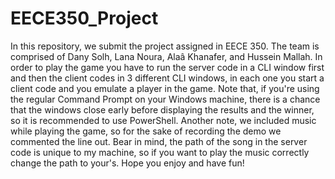 # EECE350_Project
In this repository, we submit the project assigned in EECE 350.
The team is comprised of Dany Solh, Lana Noura, Alaâ Khanafer, and Hussein Mallah.
In order to play the game you have to run the server code in a CLI window first and then the client codes in 3 different CLI windows, in each one you start a client code and you emulate a player in the game.
Note that, if you're using the regular Command Prompt on your Windows machine, there is a chance that the windows close early before displaying the results and the winner, so it is recommended to use PowerShell.
Another note, we included music while playing the game, so for the sake of recording the demo we commented the line out.
Bear in mind, the path of the song in the server code is unique to my machine, so if you want to play the music correctly change the path to your's.
Hope you enjoy and have fun!
